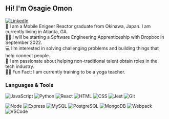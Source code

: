 ## Hi! I'm Osagie Omon
[![LinkedIn](https://img.shields.io/badge/LinkedIn-0077B5?style=for-the-badge&logo=linkedin&logoColor=white)](https://www.linkedin.com/in/osagie-omonzokpia-97309a63/)
<br>
👋 I am a Mobile Enigeer Reactor graduate from Okinawa, Japan. I am currently living in Atlanta, GA.
<br>
👩‍🏫 I will be starting a Software Engineering Apprenticeship with Dropbox in September 2022.
<br>
💻 I’m interested in solving challenging problems and building things that help connect people.
<br>
💞️ I am passionate about helping non-traditional talent obtain roles in the tech industry.
<br> 
🧘‍♀️ Fun Fact: I am currently training to be a yoga teacher.

### Languages & Tools
  
![JavaScript](https://img.shields.io/badge/JavaScript-F7DF1E?style=plastic&logo=javascript&logoColor=black)
![Python](https://img.shields.io/badge/Python-3776AB?style=plastic&logo=python&logoColor=white)
![React](https://img.shields.io/badge/React%20-%2320232a.svg?style=plastic&logo=react&logoColor=%2361DAFB)
![HTML](https://img.shields.io/badge/HTML5-E34F26?style=plastic&logo=html5&logoColor=white)
![CSS](https://img.shields.io/badge/CSS3-1572B6?style=plastic&logo=css3&logoColor=white)
![Jest](https://img.shields.io/badge/Jest%20-%23C21325.svg?style=plastic&logo=Jest&logoColor=white)
![Git](https://img.shields.io/badge/Git%20-%23F05033.svg?style=plastic&logo=git&logoColor=white)


![Node](https://img.shields.io/badge/Node.js%20-%2343853D.svg?style=plastic&logo=node.js&logoColor=white)
![Express](https://img.shields.io/badge/Express%20-%23404d59.svg?style=plastic)
![MySQL](https://img.shields.io/badge/MySQL-%2300f.svg?style=plastic&logo=mysql&logoColor=white)
![PostgreSQL](https://img.shields.io/badge/PostgreSQL-%23316192.svg??style=plastic&logo=postgresql&logoColor=white)
![MongoDB](https://img.shields.io/badge/MongoDB-%234ea94b.svg??style=plastic&logo=mongodb&logoColor=white)
![Webpack](https://img.shields.io/badge/webpack%20-%238DD6F9.svg?style=plastic&logo=webpack&logoColor=black)
![VSCode](https://img.shields.io/badge/VS%20Code%20-%23007ACC.svg?style=plastic&logo=visual-studio-code&logoColor=white)

